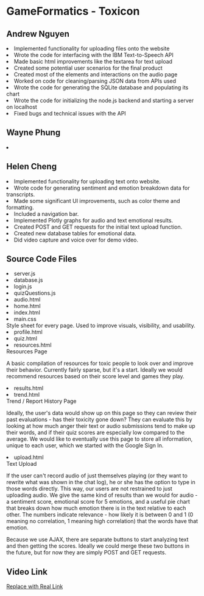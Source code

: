 # GameFormatics - Toxicon

## Andrew Nguyen
<li>Implemented functionality for uploading files onto the website</li>
<li>Wrote the code for interfacing with the IBM Text-to-Speech API </li>
<li>Made basic html improvements like the textarea for text upload</li>
<li>Created some potential user scenarios for the final product </li>
<li>Created most of the elements and interactions on the audio page</li>
<li>Worked on code for cleaning/parsing JSON data from APIs used</li>
<li>Wrote the code for generating the SQLite database and populating its chart</li>
<li>Wrote the code for initializing the node.js backend and starting a server on localhost</li>
<li>Fixed bugs and technical issues with the API</li>

## Wayne Phung
<li></li>

## Helen Cheng
<li>Implemented functionality for uploading text onto website.</li>
<li>Wrote code for generating sentiment and emotion breakdown data for transcripts.</li>
<li>Made some significant UI improvements, such as color theme and formatting.</li>
<li>Included a navigation bar.</li>
<li>Implemented Plotly graphs for audio and text emotional results.</li>
<li>Created POST and GET requests for the initial text upload function.</li>
<li>Created new database tables for emotional data.</li>
<li>Did video capture and voice over for demo video.</li>

## Source Code Files
<li>server.js</li>

<li>database.js</li>

<li>login.js</li>

<li>quizQuestions.js</li>

<li>audio.html</li>

<li>home.html</li>

<li>index.html</li>

<li>main.css</li>
Style sheet for every page.
Used to improve visuals, visibility, and usability.

<li>profile.html</li>

<li>quiz.html</li>

<li>resources.html</li>
Resources Page

A basic compilation of resources for toxic people to look over and
improve their behavior. Currently fairly sparse, but it's a start.
Ideally we would recommend resources based on their score level
and games they play.

<li>results.html</li>

<li>trend.html</li>
Trend / Report History Page

Ideally, the user's data would show up on this page so they
can review their past evaluations - has their toxicity gone down?
They can evaluate this by looking at how much anger their text or
audio submissions tend to make up their words, and if their quiz
scores are especially low compared to the average. We would like
to eventually use this page to store all information, unique to
each user, which we started with the Google Sign In.

<li>upload.html</li>
Text Upload

If the user can't record audio of just themselves playing (or they
want to rewrite what was shown in the chat log), he or she has the
option to type in those words directly. This way, our users are
not restrained to just uploading audio. We give the same kind of
results than we would for audio - a sentiment score, emotional score
for 5 emotions, and a useful pie chart that breaks down how much
emotion there is in the text relative to each other. The numbers
indicate relevance - how likely it is between 0 and 1 (0 meaning no correlation, 1 meaning high correlation) that the words have that emotion.

Because we use AJAX, there are separate buttons to start analyzing
text and then getting the scores. Ideally we could merge these
two buttons in the future, but for now they are simply POST and GET
requests.

## Video Link
[Replace with Real Link](https://www.youtube.com/watch?v=dQw4w9WgXcQ)

